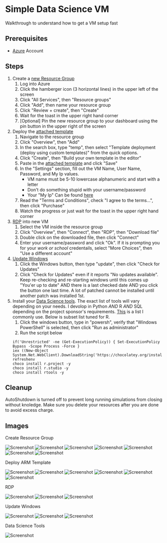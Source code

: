 # Simple Data Science VM

Walkthrough to understand how to get a VM setup fast

## Prerequisites

* [Azure](https://portal.azure.com) Account

## Steps

1. Create a [new Resource Group](#resource-group)
   1. Log into Azure
   2. Click the hamberger icon (3 horizontal lines) in the upper left of the screen
   3. Click "All Services", then "Resource groups"
   4. Click "Add", then name your resource group
   5. Click "Review + create", then "Create"
   6. Wait for the toast in the upper right hand corner
   7. [Optional] Pin the new resource group to your dashboard using the pin button in the upper right of the screen
2. Deploy the [attached template](#deploy-template)
   1. Navigate to the resource group
   2. Click "Overview", then "Add"
   3. In the search box, type "temp", then select "Template deployment (deploy using custom templates)" from the quick options.
   4. Click "Create", then "Build your own template in the editor"
   5. Paste in the [attached template](./template.json) and click "Save"
   6. In the "Settings" section, fill out the VM Name, User Name, Password, and My Ip values.
      * VM name must be 5-10 lowercase alphanumeric and start with a letter
      * Don't do something stupid with your username/password
      * Your "My Ip" Can be found [here](https://whatismyipaddress.com/)
   7. Read the "Terms and Conditions", check "I agree to the terms...", then click "Purchase"
   8. Watch the progress or just wait for the toast in the upper right hand corner
3. [RDP](#rdp) into new VM
   1. Select the VM inside the resource group
   2. Click "Overview", then "Connect", then "RDP", then "Download file"
   3. Double click on the downloaded file, then click "Connect"
   4. Enter your username/password and click "Ok". If it is prompting you for your _work or school_ credentails, select "More Choices", then "Use a different account"
4. [Update Windows](#update-windows)
   1. Click the Windows button, then type "update", then click "Check for Updates"
   2. Click "Check for Updates" even if it reports "No updates available".
      Keep re-checking and re-starting windows until this comes up "You'er up to date" AND there is a last checked date AND you click the button one last time.
      A lot of patched cannot be installed until another patch was installed 1st.
5. Install your [Data Science tools](#tools).
   The exact list of tools will vary depending on your needs.
   I devolop in Python _AND_ R _AND_ SQL depending on the project sponsor's requirements.
   [This](https://github.com/markanewman/DoTheThing/tree/master/ChocolateyInstall) is a list I commonly use.
   Below is subset list tuned for R.
   1. Click the windows button, type in "powersh", verify that "Windows PowerShell" is selected, then click "Run as administrator"
   2. Run the script below
   ```{ps1}
   if('Unrestricted' -ne (Get-ExecutionPolicy)) { Set-ExecutionPolicy Bypass -Scope Process -Force }
   iex ((New-Object System.Net.WebClient).DownloadString('https://chocolatey.org/install.ps1'))
   refreshenv
   choco install r.project -y
   choco install r.studio -y
   choco install rtools -y
   ```
## Cleanup

AutoShutdown is turned off to prevent long running simulations from closing without knoledge.
Make sure you delete your resources after you are done to avoid excess charge.

## Images

<a name="resource-group" />
Create Resource Group

![Screenshot](resource-group-1.jpg?raw=true)
![Screenshot](resource-group-2.jpg?raw=true)
![Screenshot](resource-group-3.jpg?raw=true)
![Screenshot](resource-group-4.jpg?raw=true)
![Screenshot](resource-group-5.jpg?raw=true)
![Screenshot](resource-group-6.jpg?raw=true)
![Screenshot](resource-group-7.jpg?raw=true)

<a name="deploy-template" />
Deploy ARM Template

![Screenshot](deploy-template-1.jpg?raw=true)
![Screenshot](deploy-template-2.jpg?raw=true)
![Screenshot](deploy-template-3.jpg?raw=true)
![Screenshot](deploy-template-4.jpg?raw=true)
![Screenshot](deploy-template-5.jpg?raw=true)
![Screenshot](deploy-template-6.jpg?raw=true)

<a name="rdp" />
RDP

![Screenshot](rdp-1.jpg?raw=true)
![Screenshot](rdp-2.jpg?raw=true)
![Screenshot](rdp-3.jpg?raw=true)

<a name="update-windows" />
Update Windows

![Screenshot](update-windows-1.jpg?raw=true)
![Screenshot](update-windows-2.jpg?raw=true)
![Screenshot](update-windows-3.jpg?raw=true)

<a name="tools" />
Data Science Tools

![Screenshot](tools-1.jpg?raw=true)
